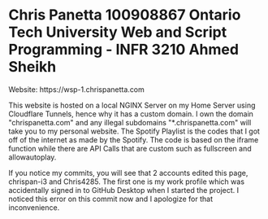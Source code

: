 <h1>Chris Panetta
100908867
Ontario Tech University
Web and Script Programming - INFR 3210
Ahmed Sheikh</h1>
<p>Website: https://wsp-1.chrispanetta.com</p>
<p>This website is hosted on a local NGINX Server on my Home Server using Cloudflare Tunnels, hence why it has a custom domain. I own the domain "chrispanetta.com" and any illegal subdomains "*.chrispanetta.com" will take you to my personal website. The Spotify Playlist is the codes that I got off of the internet as made by the Spotify. The code is based on the iframe function while there are API Calls that are custom such as fullscreen and allowautoplay.</p>
<p>If you notice my commits, you will see that 2 accounts edited this page, chrispan-i3 and Chris4285. The first one is my work profile which was accidentally signed in to GitHub Desktop when I started the project. I noticed this error on this commit now and I apologize for that inconvenience.</p>
